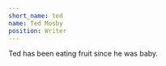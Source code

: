 ```yaml
---
short_name: ted
name: Ted Mosby
position: Writer
---
```

Ted has been eating fruit since he was baby.